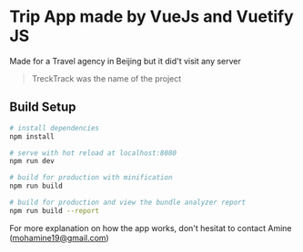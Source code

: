 # Trip App made by VueJs and Vuetify JS

Made for a Travel agency in Beijing but it did't visit any server 

> TreckTrack was the name of the project

## Build Setup

``` bash
# install dependencies
npm install

# serve with hot reload at localhost:8080
npm run dev

# build for production with minification
npm run build

# build for production and view the bundle analyzer report
npm run build --report
```

For more explanation on how the app works, don't hesitat to contact Amine (mohamine19@gmail.com)
